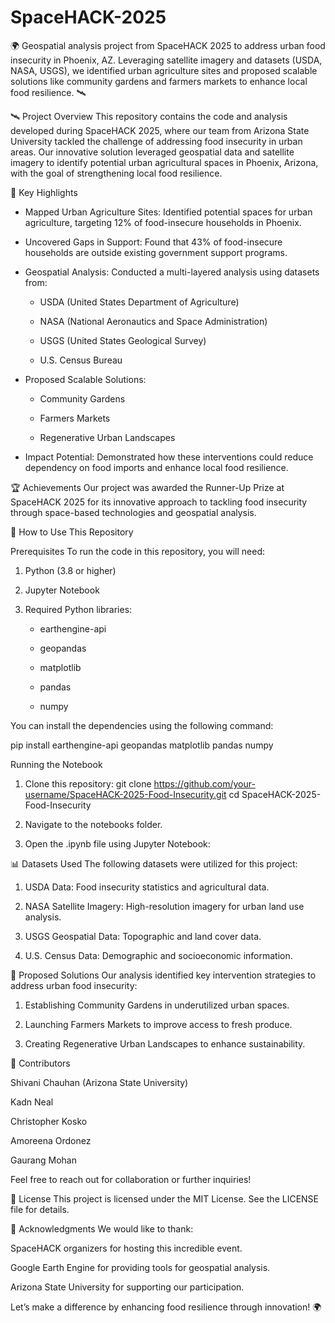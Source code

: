 # SpaceHACK-2025
🌍 Geospatial analysis project from SpaceHACK 2025 to address urban food insecurity in Phoenix, AZ. Leveraging satellite imagery and datasets (USDA, NASA, USGS), we identified urban agriculture sites and proposed scalable solutions like community gardens and farmers markets to enhance local food resilience. 🛰️

🛰️ Project Overview
This repository contains the code and analysis developed during SpaceHACK 2025, where our team from Arizona State University tackled the challenge of addressing food insecurity in urban areas. Our innovative solution leveraged geospatial data and satellite imagery to identify potential urban agricultural spaces in Phoenix, Arizona, with the goal of strengthening local food resilience.

🌟 Key Highlights
- Mapped Urban Agriculture Sites: Identified potential spaces for urban agriculture, targeting 12% of food-insecure households in Phoenix.

- Uncovered Gaps in Support: Found that 43% of food-insecure households are outside existing government support programs.

- Geospatial Analysis: Conducted a multi-layered analysis using datasets from:

    - USDA (United States Department of Agriculture)

    - NASA (National Aeronautics and Space Administration)

    - USGS (United States Geological Survey)

    - U.S. Census Bureau

- Proposed Scalable Solutions:

    - Community Gardens

    - Farmers Markets

    - Regenerative Urban Landscapes
        
- Impact Potential: Demonstrated how these interventions could reduce dependency on food imports and enhance local food resilience.

🏆 Achievements
Our project was awarded the Runner-Up Prize at SpaceHACK 2025 for its innovative approach to tackling food insecurity through space-based technologies and geospatial analysis.

🚀 How to Use This Repository

Prerequisites
To run the code in this repository, you will need:

1. Python (3.8 or higher)

2. Jupyter Notebook

3. Required Python libraries:

    - earthengine-api

    - geopandas

    - matplotlib

    - pandas

    - numpy

You can install the dependencies using the following command:

pip install earthengine-api geopandas matplotlib pandas numpy

Running the Notebook
1. Clone this repository:
git clone https://github.com/your-username/SpaceHACK-2025-Food-Insecurity.git
cd SpaceHACK-2025-Food-Insecurity

2. Navigate to the notebooks folder.

3. Open the .ipynb file using Jupyter Notebook:


📊 Datasets Used
The following datasets were utilized for this project:

1. USDA Data: Food insecurity statistics and agricultural data.

2. NASA Satellite Imagery: High-resolution imagery for urban land use analysis.

3. USGS Geospatial Data: Topographic and land cover data.

4. U.S. Census Data: Demographic and socioeconomic information.

🌱 Proposed Solutions
Our analysis identified key intervention strategies to address urban food insecurity:

1. Establishing Community Gardens in underutilized urban spaces.

2. Launching Farmers Markets to improve access to fresh produce.

3. Creating Regenerative Urban Landscapes to enhance sustainability.

🤝 Contributors

Shivani Chauhan (Arizona State University)

Kadn Neal

Christopher Kosko

Amoreena Ordonez

Gaurang Mohan

Feel free to reach out for collaboration or further inquiries!

📜 License
This project is licensed under the MIT License. See the LICENSE file for details.

🌟 Acknowledgments
We would like to thank:

SpaceHACK organizers for hosting this incredible event.

Google Earth Engine for providing tools for geospatial analysis.

Arizona State University for supporting our participation.

Let’s make a difference by enhancing food resilience through innovation! 🌍
